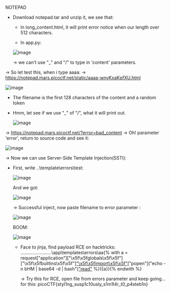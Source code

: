   NOTEPAD

- Download notepad.tar and unzip it, we see that:
    + In long_content.html, it will print error notice when our length over 512 characters.
      
    + In app.py:
      
  ![image](https://github.com/nhattanhh/CTF/assets/130430279/07328aeb-1af0-4829-81c7-b6040e51b38f)

    -> we can't use "_" and "/" to type in 'content' parameters.

-> So let test this, when i type aaaa:   -> https://notepad.mars.picoctf.net/static/aaaa-wnvKxaKpfXU.html

  ![image](https://github.com/nhattanhh/CTF/assets/130430279/36d6c4ec-8720-4f09-9563-38676e7bc8b5)

- The filename is the first 128 characters of the content and a random token
  
- Hmm, let see if we use "_" of "/", what it will print out.
  
  ![image](https://github.com/nhattanhh/CTF/assets/130430279/e090de88-20f6-4e72-abf2-b313a1aa1032)

-> https://notepad.mars.picoctf.net/?error=bad_content -> Oh! parameter 'error', return to source code and see it:

  ![image](https://github.com/nhattanhh/CTF/assets/130430279/97c5dec8-6cee-4b01-94d0-2690b649aa8f)

  -> Now we can use Server-Side Template Injection(SSTI):

  - First, write ..\template\errors\test:

    ![image](https://github.com/nhattanhh/CTF/assets/130430279/9ec2c956-3149-4ebd-af06-bc50ef5f8b9b)

    And we got:

    ![image](https://github.com/nhattanhh/CTF/assets/130430279/fa854894-b84f-471c-ace5-8d9482d8bc20)

    -> Successful inject, now paste filename to error parameter :

    ![image](https://github.com/nhattanhh/CTF/assets/130430279/486d8d79-fa4b-43f0-944a-a87967ff6049)

    BOOM:

    ![image](https://github.com/nhattanhh/CTF/assets/130430279/f5ae1060-38ca-47c5-9f5f-b87ca87ed009)

    - Face to jinja, find payload RCE on hacktricks:  ..\..\..\..\..\..\..\..\..\..\..\..\app\templates\errors\aa{% with a = request["application"]["\x5f\x5fglobals\x5f\x5f"]["\x5f\x5fbuiltins\x5f\x5f"]["\x5f\x5fimport\x5f\x5f"]("os")["popen"]("echo -n bHM | base64 -d | bash")["read"]() %}{{a}}{% endwith %}

      -> Try this for RCE, open file from errors parameter and keep going... for this: picoCTF{styl1ng_susp1c10usly_s1m1l4r_t0_p4steb1n}

